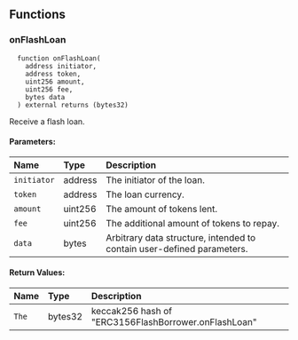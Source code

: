 


## Functions
### onFlashLoan
```solidity
  function onFlashLoan(
    address initiator,
    address token,
    uint256 amount,
    uint256 fee,
    bytes data
  ) external returns (bytes32)
```

Receive a flash loan.

#### Parameters:
| Name | Type | Description                                                          |
| :--- | :--- | :------------------------------------------------------------------- |
|`initiator` | address | The initiator of the loan.
|`token` | address | The loan currency.
|`amount` | uint256 | The amount of tokens lent.
|`fee` | uint256 | The additional amount of tokens to repay.
|`data` | bytes | Arbitrary data structure, intended to contain user-defined parameters.

#### Return Values:
| Name                           | Type          | Description                                                                  |
| :----------------------------- | :------------ | :--------------------------------------------------------------------------- |
|`The`| bytes32 | keccak256 hash of "ERC3156FlashBorrower.onFlashLoan"
